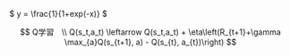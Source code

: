 $ y = \frac{1}{1+exp(-x)} $

$$
Q学習　\\
Q(s_t,a_t) \leftarrow Q(s_t,a_t) + \eta\left(R_{t+1}+\gamma \max_{a}Q(s_{t+1}, a) - Q(s_{t}, a_{t})\right) 
$$